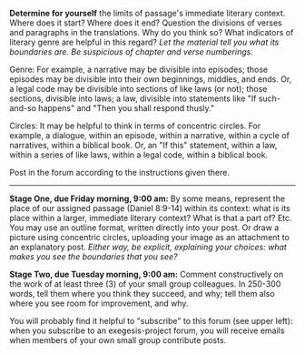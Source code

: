 **Determine for yourself** the limits of passage's immediate literary context. Where does it start? Where does it end? Question the divisions of verses and paragraphs in the translations. Why do you think so? What indicators of literary genre are helpful in this regard? *Let the material tell you what its boundaries are. Be suspicious of chapter and verse numberings.*

Genre: For example, a narrative may be divisible into episodes; those episodes may be divisible into their own beginnings, middles, and ends. Or, a legal code may be divisible into sections of like laws (or not); those sections, divisible into laws; a law, divisible into statements like "If such-and-so happens" and "Then you shall respond thusly."

Circles: It may be helpful to think in terms of concentric circles. For example, a dialogue, within an episode, within a narrative, within a cycle of narratives, within a biblical book. Or, an "If this" statement, within a law, within a series of like laws, within a legal code, within a biblical book. 

Post in the forum according to the instructions given there.

* * *

**Stage One, due Friday morning, 9:00 am:** By some means, represent the place of our assigned passage (Daniel 8:9-14) within its context: what is its place within a larger, immediate literary context? What is that a part of? Etc. You may use an outline format, written directly into your post. Or draw a picture using concentric circles, uploading your image as an attachment to an explanatory post. *Either way, be explicit, explaining your choices: what makes you see the boundaries that you see?*

**Stage Two, due Tuesday morning, 9:00 am:** Comment constructively on the work of at least three (3) of your small group colleagues. In 250-300 words, tell them where you think they succeed, and why; tell them also where you see room for improvement, and why.

You will probably find it helpful to "subscribe" to this forum (see upper left): when you subscribe to an exegesis-project forum, you will receive emails when members of your own small group contribute posts.
